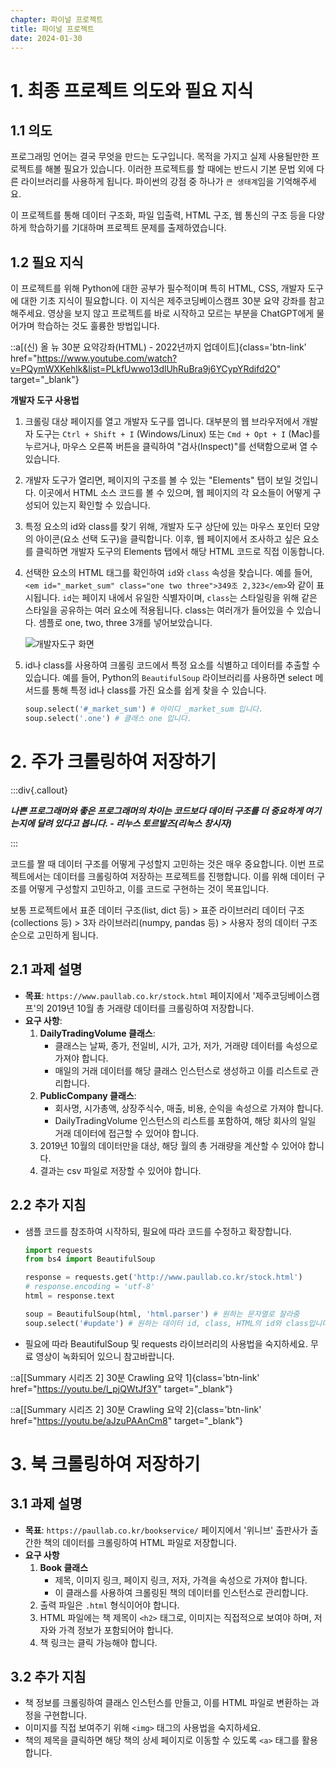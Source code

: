```yaml
---
chapter: 파이널 프로젝트
title: 파이널 프로젝트
date: 2024-01-30
---
```


# 1. 최종 프로젝트 의도와 필요 지식

## 1.1 의도

프로그래밍 언어는 결국 무엇을 만드는 도구입니다. 목적을 가지고 실제 사용될만한 프로젝트를 해볼 필요가 있습니다. 이러한 프로젝트를 할 때에는 반드시 기본 문법 외에 다른 라이브러리를 사용하게 됩니다. 파이썬의 강점 중 하나가 `큰 생태계`임을 기억해주세요.

이 프로젝트를 통해 데이터 구조화, 파일 입출력, HTML 구조, 웹 통신의 구조 등을 다양하게 학습하기를 기대하며 프로젝트 문제를 출제하였습니다.

## 1.2 필요 지식

이 프로젝트를 위해 Python에 대한 공부가 필수적이며 특히 HTML, CSS, 개발자 도구에 대한 기초 지식이 필요합니다. 이 지식은 제주코딩베이스캠프 30분 요약 강좌를 참고해주세요. 영상을 보지 않고 프로젝트를 바로 시작하고 모르는 부분을 ChatGPT에게 물어가며 학습하는 것도 훌륭한 방법입니다.

::a[(신) 올 뉴 30분 요약강좌(HTML) - 2022년까지 업데이트]{class='btn-link' href="https://www.youtube.com/watch?v=PQymWXKehlk&list=PLkfUwwo13dlUhRuBra9j6YCypYRdifd2O" target="\_blank"}

**개발자 도구 사용법**

1. 크롤링 대상 페이지를 열고 개발자 도구를 엽니다. 대부분의 웹 브라우저에서 개발자 도구는 `Ctrl + Shift + I` (Windows/Linux) 또는 `Cmd + Opt + I` (Mac)를 누르거나, 마우스 오른쪽 버튼을 클릭하여 "검사(Inspect)"를 선택함으로써 열 수 있습니다.
2. 개발자 도구가 열리면, 페이지의 구조를 볼 수 있는 "Elements" 탭이 보일 것입니다. 이곳에서 HTML 소스 코드를 볼 수 있으며, 웹 페이지의 각 요소들이 어떻게 구성되어 있는지 확인할 수 있습니다.
3. 특정 요소의 id와 class를 찾기 위해, 개발자 도구 상단에 있는 마우스 포인터 모양의 아이콘(요소 선택 도구)을 클릭합니다. 이후, 웹 페이지에서 조사하고 싶은 요소를 클릭하면 개발자 도구의 Elements 탭에서 해당 HTML 코드로 직접 이동합니다.
4. 선택한 요소의 HTML 태그를 확인하여 `id`와 `class` 속성을 찾습니다. 예를 들어, `<em id="_market_sum" class="one two three">349조 2,323</em>`와 같이 표시됩니다. `id`는 페이지 내에서 유일한 식별자이며, `class`는 스타일링을 위해 같은 스타일을 공유하는 여러 요소에 적용됩니다. class는 여러개가 들어있을 수 있습니다. 셈플로 one, two, three 3개를 넣어보았습니다.

   ![](/images/python/chapter14-1.png '개발자도구 화면')

5. id나 class를 사용하여 크롤링 코드에서 특정 요소를 식별하고 데이터를 추출할 수 있습니다. 예를 들어, Python의 `BeautifulSoup` 라이브러리를 사용하면 select 메서드를 통해 특정 id나 class를 가진 요소를 쉽게 찾을 수 있습니다.

   ```python
   soup.select('#_market_sum') # 아이디 _market_sum 입니다.
   soup.select('.one') # 클래스 one 입니다.
   ```

# 2. 주가 크롤링하여 저장하기

:::div{.callout}

**_나쁜 프로그래머와 좋은 프로그래머의 차이는 코드보다 데이터 구조를 더 중요하게 여기는지에 달려 있다고 봅니다. - 리누스 토르발즈(리눅스 창시자)_**

:::

코드를 짤 때 데이터 구조를 어떻게 구성할지 고민하는 것은 매우 중요합니다. 이번 프로젝트에서는 데이터를 크롤링하여 저장하는 프로젝트를 진행합니다. 이를 위해 데이터 구조를 어떻게 구성할지 고민하고, 이를 코드로 구현하는 것이 목표입니다.

보통 프로젝트에서 표준 데이터 구조(list, dict 등) > 표준 라이브러리 데이터 구조(collections 등) > 3자 라이브러리(numpy, pandas 등) > 사용자 정의 데이터 구조 순으로 고민하게 됩니다.

## 2.1 과제 설명

- **목표**: `https://www.paullab.co.kr/stock.html` 페이지에서 '제주코딩베이스캠프'의 2019년 10월 총 거래량 데이터를 크롤링하여 저장합니다.
- **요구 사항**:
  1. **DailyTradingVolume 클래스**:
     - 클래스는 날짜, 종가, 전일비, 시가, 고가, 저가, 거래량 데이터를 속성으로 가져야 합니다.
     - 매일의 거래 데이터를 해당 클래스 인스턴스로 생성하고 이를 리스트로 관리합니다.
  2. **PublicCompany 클래스**:
     - 회사명, 시가총액, 상장주식수, 매출, 비용, 순익을 속성으로 가져야 합니다.
     - DailyTradingVolume 인스턴스의 리스트를 포함하여, 해당 회사의 일일 거래 데이터에 접근할 수 있어야 합니다.
  3. 2019년 10월의 데이터만을 대상, 해당 월의 총 거래량을 계산할 수 있어야 합니다.
  4. 결과는 csv 파일로 저장할 수 있어야 합니다.

## 2.2 추가 지침

- 샘플 코드를 참조하여 시작하되, 필요에 따라 코드를 수정하고 확장합니다.

  ```python
  import requests
  from bs4 import BeautifulSoup

  response = requests.get('http://www.paullab.co.kr/stock.html')
  # response.encoding = 'utf-8'
  html = response.text

  soup = BeautifulSoup(html, 'html.parser') # 원하는 문자열로 잘라줌
  soup.select('#update') # 원하는 데이터 id, class, HTML의 id와 class입니다.
  ```

- 필요에 따라 BeautifulSoup 및 requests 라이브러리의 사용법을 숙지하세요. 무료 영상이 녹화되어 있으니 참고바랍니다.

::a[[Summary 시리즈 2] 30분 Crawling 요약 1]{class='btn-link' href="https://youtu.be/l_pjQWtJf3Y" target="\_blank"}

::a[[Summary 시리즈 2] 30분 Crawling 요약 2]{class='btn-link' href="https://youtu.be/aJzuPAAnCm8" target="\_blank"}

# 3. 북 크롤링하여 저장하기

## 3.1 과제 설명

- **목표**: `https://paullab.co.kr/bookservice/` 페이지에서 '위니브' 출판사가 출간한 책의 데이터를 크롤링하여 HTML 파일로 저장합니다.
- **요구 사항**
  1. **Book 클래스**
     - 제목, 이미지 링크, 페이지 링크, 저자, 가격을 속성으로 가져야 합니다.
     - 이 클래스를 사용하여 크롤링된 책의 데이터를 인스턴스로 관리합니다.
  2. 출력 파일은 `.html` 형식이어야 합니다.
  3. HTML 파일에는 책 제목이 `<h2>` 태그로, 이미지는 직접적으로 보여야 하며, 저자와 가격 정보가 포함되어야 합니다.
  4. 책 링크는 클릭 가능해야 합니다.

## 3.2 추가 지침

- 책 정보를 크롤링하여 클래스 인스턴스를 만들고, 이를 HTML 파일로 변환하는 과정을 구현합니다.
- 이미지를 직접 보여주기 위해 `<img>` 태그의 사용법을 숙지하세요.
- 책의 제목을 클릭하면 해당 책의 상세 페이지로 이동할 수 있도록 `<a>` 태그를 활용합니다.
